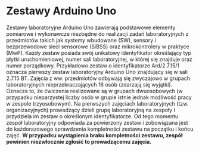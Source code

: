 # Zestawy Arduino Uno

<p align="justify">
  
Zestawy laboratoryjne Arduino Uno zawierają podstawowe elementy pomiarowe i wykonawcze niezbędne do realizacji zadań laboratoryjnych z przedmiotów takich jak systemy wbudowane (SW), sensory i bezprzewodowe sieci sensorowe (SiBSS) oraz mikrokontrolery w praktyce (MwP). Każdy zestaw posiada swój unikatowy identyfikator określający typ płytki uruchomieniowej, numer sali laboratoryjnej, w której się znajduje oraz numer porządkowy. Przykładowo zestaw o identyfikatorze Ard/2.7.15/1 oznacza pierwszy zestaw laboratoryjny Arduino Uno znajdujący się w sali 2.7.15 BT. Zajęcia z ww. przedmiotów odbywają się zwyczajowo w grupach laboratoryjnych nieprzekraczających 16 osób (zdarzają się wyjątki). Oznacza to, że ćwiczenia realizowane są w grupach dwuosobowych (w przypadku nieparzystej liczby osób w grupie istnie jednak możliwość pracy w zespole trzyosobowym). Na pierwszych zajęciach laboratoryjnych (tzw. organizacyjnych) prowadzący dzieli grupę laboratoryjną na zespoły i przydziela im zestaw o określonym identyfikatorze. Od tego momentu zespół laboratoryjny odpowiada za powierzony zestaw i zobowiązana jest do każdorazowego sprawdzenia kompletności zestawu na początku i końcu zajęć. **W przypadku wystąpienia braku kompletności zestawu, zespół powinien niezwłocznie zgłosić to prowadzącemu zajęcia.**

</p>
